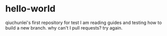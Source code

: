 # hello-world
qiuchunlei's first repository for test
I am reading guides and testing how to build a new branch.
why can't I pull requests? try again.
